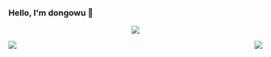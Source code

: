 ### Hello, I'm dongowu 👋


<p align="center">
<img align="center" src="https://github.com/smallnest/smallnest/raw/master/developer.gif"/>
</p>
<p align= "center">
<img align="left" src="https://github-profile-trophy.vercel.app/?username=dongowu&title=MultipleLang,Star,Follower,Commit,Issue" style="max-width:100%;">
<img align="right" src="https://github-readme-stats.vercel.app/api?username=dongowu&show_icons=true&icon_color=805AD5&text_color=718096&bg_color=ffffff&hide_title=true" />
</p>





